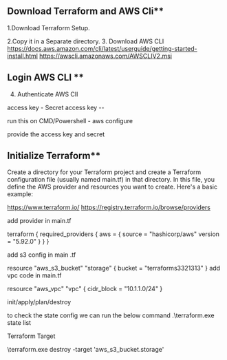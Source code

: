 ## Download Terraform and AWS Cli**

1.Download Terraform Setup.

2.Copy it in a Separate directory.
3. Download AWS CLI
https://docs.aws.amazon.com/cli/latest/userguide/getting-started-install.html
https://awscli.amazonaws.com/AWSCLIV2.msi

## Login AWS CLI **
4. Authenticate AWS ClI

access key -
Secret access key --

run this on CMD/Powershell   - aws configure

provide the access key and secret 

## Initialize Terraform**

Create a directory for your Terraform project and create a Terraform configuration file (usually named main.tf) in that directory. In this file, you define the AWS provider and resources you want to create. Here's a basic example:

https://www.terraform.io/
https://registry.terraform.io/browse/providers

add provider in main.tf

terraform {
  required_providers {
    aws = {
      source = "hashicorp/aws"
      version = "5.92.0"
    }
  }
}

add s3 config in main .tf

resource "aws_s3_bucket" "storage" {
  bucket = "terraforms3321313"
}
add vpc code in main.tf

resource "aws_vpc" "vpc" {
  cidr_block = "10.1.1.0/24"
}

init/apply/plan/destroy

to check the state config we can run the below command
.\terraform.exe state list

Terraform Target 

\terraform.exe destroy -target 'aws_s3_bucket.storage'
